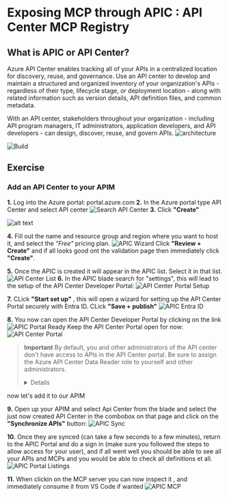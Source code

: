 # Exposing MCP through APIC : API Center MCP Registry
## What is APIC or API Center?
Azure API Center enables tracking all of your APIs in a centralized location for discovery, reuse, and governance. Use an API center to develop and maintain a structured and organized inventory of your organization's APIs - regardless of their type, lifecycle stage, or deployment location - along with related information such as version details, API definition files, and common metadata.

With an API center, stakeholders throughout your organization - including API program managers, IT administrators, application developers, and API developers - can design, discover, reuse, and govern APIs.
![architecture](./assets/APIMAPIC.png)

![Build](./assets/apicbuild.png)



## Exercise
### Add an API Center to your APIM
**1.** Log into the Azure portal: portal.azure.com
**2.** In the Azure portal type API Center and select API center
![ Search API Center](./assets/apic.png)
**3.** Click **"Create"**

![alt text](./assets/apiccreate.png)

**4.** Fill out the name and resource group and region where you want to host it, and select the *"Free"* pricing plan. 
![APIC Wizard](./assets/apicwiz.png)
Click **"Review + Create"** and if all looks good ont the validation page then immediately click **"Create"**.

**5.** Once the APIC is created it will appear in the APIC list. Select it in that list. 
![API Center List](./assets/apiclist.png)
**6.** In the APIC blade search for "settings", this will lead to the setup of the API Center Developer Portal:
![API Center Portal Setup](./assets/apicportalsetup.png)

**7.** CLick **"Start set up"** , this will open a wizard for setting up the API Center Portal securely with Entra ID. CLick **"Save + publish"**
![APIC Entra ID](./assets/apicwizentra.png)

**8.** You now can open the API Center Developer Portal by clicking on the link 
![APIC Portal Ready](./assets/apicportalenabled.png)
Keep the API Center Portal open for now:
![API Center Portal](./assets/apicportal.png)
>**Important**
>By default, you and other administrators of the API center don't have access to APIs in the API Center portal. Be sure to assign the Azure API Center Data Reader role to yourself and other administrators.
><details><i>
>To enable sign-in, assign the Azure API Center Data Reader role to users or groups in your organization, scoped to your API center.
>
>For detailed prerequisites and steps to assign a role to users and groups, see Assign Azure roles using the Azure portal. Brief steps follow:
>
>1. In the Azure portal, navigate to your API center.
>2. In the left menu, select Access control (IAM) > + Add role assignment.
>3. In the Add role assignment pane, set the values as follows:
>4. On the Role page, search for and select Azure API Center Data Reader. Select Next.
>5. On the Members page, In Assign access to, select User, group, or service principal > + Select members.
>6. On the Select members page, search for and select the users or groups to assign the role to.
>7. Click Select and then Next.
>8. Review the role assignment, and select Review + assign.
>    </i>
></details>

now let's add it to our APIM

**9.** Open up your APIM and select Api Center from the blade and select the just now created API Center in the combobox on that page and click on the **"Synchronize APIs"** button:
![APIC Sync](./assets/apicsync.png)

**10.** Once they are synced (can take a few seconds to a few minutes), return to the APIC Portal and do a sign in (make sure you followed the steps to allow access for your user), and if all went well you should be able to see all your APIs and MCPs and you would be able to check all definitions et all.
![APIC Portal Listings](./assets/apicportallisting.png)

**11.** When clickin on the MCP server you can now inspect it , and immediately consume it from VS Code if wanted 
![APIC MCP](./assets/apicmcpdetails.png)
